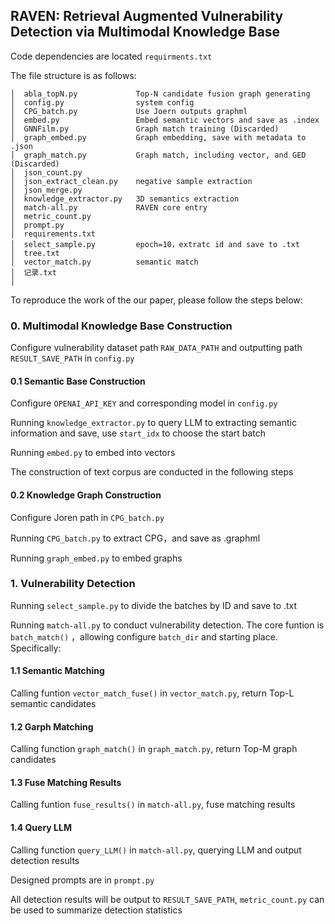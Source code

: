 ## RAVEN: Retrieval Augmented Vulnerability Detection via Multimodal Knowledge Base

Code dependencies are located `requirments.txt`

The file structure is as follows:

```
│  abla_topN.py             Top-N candidate fusion graph generating
│  config.py                system config
│  CPG_batch.py             Use Joern outputs graphml
│  embed.py                 Embed semantic vectors and save as .index
│  GNNFilm.py               Graph match training (Discarded)
│  graph_embed.py           Graph embedding, save with metadata to .json
│  graph_match.py           Graph match, including vector, and GED (Discarded)
│  json_count.py            
│  json_extract_clean.py    negative sample extraction
│  json_merge.py            
│  knowledge_extractor.py   3D semantics extraction
│  match-all.py             RAVEN core entry
│  metric_count.py          
│  prompt.py                
│  requirements.txt
│  select_sample.py         epoch=10，extratc id and save to .txt
│  tree.txt
│  vector_match.py          semantic match
│  记录.txt
│  
```



To reproduce the work of the our paper, please follow the steps below:

### 0. Multimodal Knowledge Base Construction

Configure vulnerability dataset path `RAW_DATA_PATH` and outputting path `RESULT_SAVE_PATH` in  `config.py` 

#### 0.1 Semantic Base Construction

Configure `OPENAI_API_KEY` and corresponding model in `config.py` 

Running `knowledge_extractor.py` to query LLM to extracting semantic information and save, use  `start_idx` to choose the start batch

Running `embed.py` to embed into vectors

The construction of text corpus are conducted in the following steps

#### 0.2 Knowledge Graph Construction

Configure Joren path in `CPG_batch.py` 

Running  `CPG_batch.py` to extract CPG，and save as .graphml

Running `graph_embed.py` to embed graphs



### 1. Vulnerability Detection

Running `select_sample.py` to divide the batches by ID and save to .txt

Running  `match-all.py` to conduct vulnerability detection. The core funtion is `batch_match()` ，allowing configure `batch_dir` and starting place. Specifically:

#### 1.1 Semantic Matching

Calling funtion `vector_match_fuse()` in `vector_match.py`, return Top-L semantic candidates

#### 1.2 Garph Matching

Calling function `graph_match()` in `graph_match.py`, return Top-M graph candidates

#### 1.3 Fuse Matching Results

Calling funtion `fuse_results()` in `match-all.py`, fuse matching results 

#### 1.4 Query LLM

Calling function `query_LLM()` in `match-all.py`, querying LLM and output detection results

Designed prompts are in `prompt.py`

All detection results will be output to `RESULT_SAVE_PATH`,  `metric_count.py` can be used to summarize detection statistics